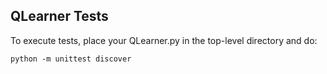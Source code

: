## QLearner Tests

To execute tests, place your QLearner.py in the top-level directory and do:

`python -m unittest discover`